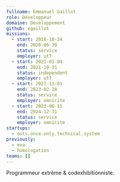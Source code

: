 ```yaml
---
fullname: Emmanuel Gaillot
role: Développeur
domaine: Développement
github: egaillot
missions:
  - start: 2018-10-24
    end: 2020-06-30
    status: service
    employer: ut7
  - start: 2021-01-04
    end: 2021-10-31
    status: independent
    employer: ut7
  - start: 2021-11-01
    end: 2023-02-28
    status: service
    employer: omnicite
  - start: 2023-06-15
    end: 2024-12-31
    status: service
    employer: omnicite
startups:
  - oots.once-only.technical.system
previously:
  - eva
  - homologation
teams: []
---
```

Programmeur extrême & codexhibitionniste.